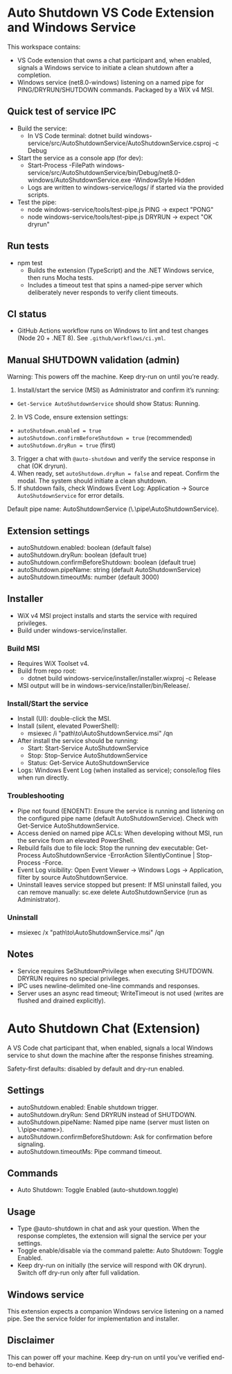 # Auto Shutdown VS Code Extension and Windows Service

This workspace contains:

- VS Code extension that owns a chat participant and, when enabled, signals a Windows service to initiate a clean shutdown after a completion.
- Windows service (net8.0-windows) listening on a named pipe for PING/DRYRUN/SHUTDOWN commands. Packaged by a WiX v4 MSI.

## Quick test of service IPC

- Build the service:
  - In VS Code terminal: dotnet build windows-service/src/AutoShutdownService/AutoShutdownService.csproj -c Debug
- Start the service as a console app (for dev):
  - Start-Process -FilePath windows-service/src/AutoShutdownService/bin/Debug/net8.0-windows/AutoShutdownService.exe -WindowStyle Hidden
  - Logs are written to windows-service/logs/ if started via the provided scripts.
- Test the pipe:
  - node windows-service/tools/test-pipe.js PING → expect "PONG"
  - node windows-service/tools/test-pipe.js DRYRUN → expect "OK dryrun"

## Run tests

- npm test
  - Builds the extension (TypeScript) and the .NET Windows service, then runs Mocha tests.
  - Includes a timeout test that spins a named-pipe server which deliberately never responds to verify client timeouts.

## CI status

- GitHub Actions workflow runs on Windows to lint and test changes (Node 20 + .NET 8). See `.github/workflows/ci.yml`.

## Manual SHUTDOWN validation (admin)

Warning: This powers off the machine. Keep dry-run on until you’re ready.

1. Install/start the service (MSI) as Administrator and confirm it’s running:

- `Get-Service AutoShutdownService` should show Status: Running.

2. In VS Code, ensure extension settings:

- `autoShutdown.enabled = true`
- `autoShutdown.confirmBeforeShutdown = true` (recommended)
- `autoShutdown.dryRun = true` (first)

3. Trigger a chat with `@auto-shutdown` and verify the service response in chat (OK dryrun).
4. When ready, set `autoShutdown.dryRun = false` and repeat. Confirm the modal. The system should initiate a clean shutdown.
5. If shutdown fails, check Windows Event Log: Application → Source `AutoShutdownService` for error details.

Default pipe name: AutoShutdownService (\\.\pipe\AutoShutdownService).

## Extension settings

- autoShutdown.enabled: boolean (default false)
- autoShutdown.dryRun: boolean (default true)
- autoShutdown.confirmBeforeShutdown: boolean (default true)
- autoShutdown.pipeName: string (default AutoShutdownService)
- autoShutdown.timeoutMs: number (default 3000)

## Installer

- WiX v4 MSI project installs and starts the service with required privileges.
- Build under windows-service/installer.

### Build MSI

- Requires WiX Toolset v4.
- Build from repo root:
  - dotnet build windows-service/installer/installer.wixproj -c Release
- MSI output will be in windows-service/installer/bin/Release/.

### Install/Start the service

- Install (UI): double-click the MSI.
- Install (silent, elevated PowerShell):
  - msiexec /i "path\to\AutoShutdownService.msi" /qn
- After install the service should be running:
  - Start: Start-Service AutoShutdownService
  - Stop: Stop-Service AutoShutdownService
  - Status: Get-Service AutoShutdownService
- Logs: Windows Event Log (when installed as service); console/log files when run directly.

### Troubleshooting

- Pipe not found (ENOENT): Ensure the service is running and listening on the configured pipe name (default AutoShutdownService). Check with Get-Service AutoShutdownService.
- Access denied on named pipe ACLs: When developing without MSI, run the service from an elevated PowerShell.
- Rebuild fails due to file lock: Stop the running dev executable: Get-Process AutoShutdownService -ErrorAction SilentlyContinue | Stop-Process -Force.
- Event Log visibility: Open Event Viewer → Windows Logs → Application, filter by source AutoShutdownService.
- Uninstall leaves service stopped but present: If MSI uninstall failed, you can remove manually: sc.exe delete AutoShutdownService (run as Administrator).

### Uninstall

- msiexec /x "path\to\AutoShutdownService.msi" /qn

## Notes

- Service requires SeShutdownPrivilege when executing SHUTDOWN. DRYRUN requires no special privileges.
- IPC uses newline-delimited one-line commands and responses.
- Server uses an async read timeout; WriteTimeout is not used (writes are flushed and drained explicitly).

# Auto Shutdown Chat (Extension)

A VS Code chat participant that, when enabled, signals a local Windows service to shut down the machine after the response finishes streaming.

Safety-first defaults: disabled by default and dry-run enabled.

## Settings

- autoShutdown.enabled: Enable shutdown trigger.
- autoShutdown.dryRun: Send DRYRUN instead of SHUTDOWN.
- autoShutdown.pipeName: Named pipe name (server must listen on \\.\pipe\<name>).
- autoShutdown.confirmBeforeShutdown: Ask for confirmation before signaling.
- autoShutdown.timeoutMs: Pipe command timeout.

## Commands

- Auto Shutdown: Toggle Enabled (auto-shutdown.toggle)

## Usage

- Type @auto-shutdown in chat and ask your question. When the response completes, the extension will signal the service per your settings.
- Toggle enable/disable via the command palette: Auto Shutdown: Toggle Enabled.
- Keep dry-run on initially (the service will respond with OK dryrun). Switch off dry-run only after full validation.

## Windows service

This extension expects a companion Windows service listening on a named pipe. See the service folder for implementation and installer.

## Disclaimer

This can power off your machine. Keep dry-run on until you’ve verified end-to-end behavior.
